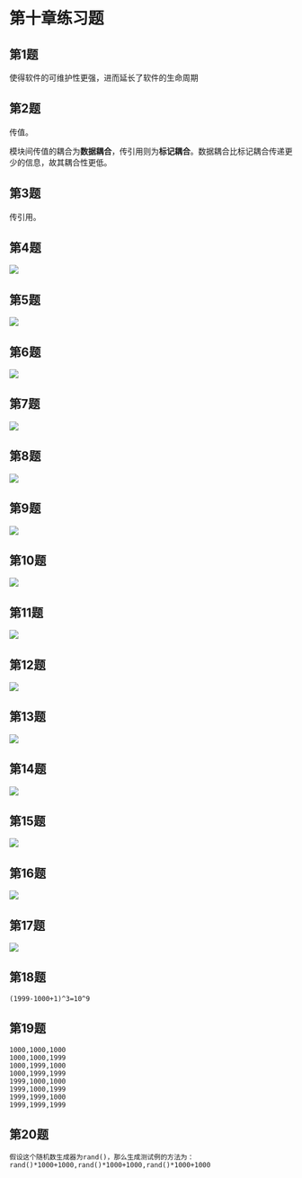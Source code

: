 # 第十章练习题

## 第1题

使得软件的可维护性更强，进而延长了软件的生命周期

## 第2题

传值。

模块间传值的耦合为**数据耦合**，传引用则为**标记耦合**。数据耦合比标记耦合传递更少的信息，故其耦合性更低。

## 第3题

传引用。

## 第4题

![](../.gitbook/assets/1%20%284%29.png)

## 第5题

![](../.gitbook/assets/2%20%284%29.png)

## 第6题

![](../.gitbook/assets/3%20%282%29.png)

## 第7题

![](../.gitbook/assets/4%20%281%29.png)

## 第8题

![](../.gitbook/assets/5%20%281%29.png)

## 第9题

![](../.gitbook/assets/6%20%281%29.png)

## 第10题

![](../.gitbook/assets/7.png)

## 第11题

![](../.gitbook/assets/8.png)

## 第12题

![](../.gitbook/assets/9.png)

## 第13题

![](../.gitbook/assets/10.png)

## 第14题

![](../.gitbook/assets/11.png)

## 第15题

![](../.gitbook/assets/12.png)

## 第16题

![](../.gitbook/assets/13.png)

## 第17题

![](../.gitbook/assets/14.png)

## 第18题

```text
(1999-1000+1)^3=10^9
```

## 第19题

```text
1000,1000,1000
1000,1000,1999
1000,1999,1000
1000,1999,1999
1999,1000,1000
1999,1000,1999
1999,1999,1000
1999,1999,1999
```

## 第20题

```text
假设这个随机数生成器为rand()，那么生成测试例的方法为：
rand()*1000+1000,rand()*1000+1000,rand()*1000+1000
```

